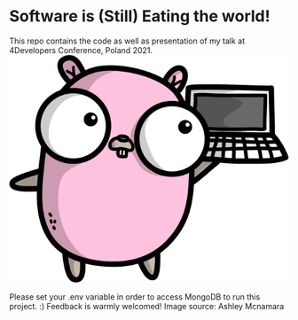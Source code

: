 # Software is (Still) Eating the world!
This repo contains the code as well as presentation of my talk at 4Developers Conference, Poland 2021.
![image](https://github.com/RN0311/4DevelopersConf/blob/main/images/GOPHER_LAPTOP.png)

Please set your .env variable in order to access MongoDB to run this project. :) Feedback is warmly welcomed!
Image source: Ashley Mcnamara
